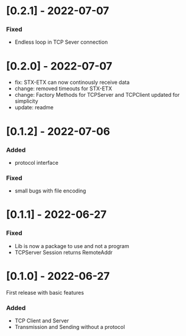 # [0.2.1]  - 2022-07-07

### Fixed
 -  Endless loop in TCP Sever connection 

# [0.2.0]  - 2022-07-07
 - fix: STX-ETX can now continously receive data
 - change: removed timeouts for STX-ETX
 - change: Factory Methods for TCPServer and TCPClient updated for simplicity
 - update: readme

# [0.1.2]  - 2022-07-06
### Added
 - protocol interface
 
### Fixed
 - small bugs with file encoding

# [0.1.1]  - 2022-06-27

### Fixed

- Lib is now a package to use and not a program
- TCPServer Session returns RemoteAddr

# [0.1.0]  - 2022-06-27

First release with basic features

### Added

- TCP Client and Server
- Transmission and Sending without a protocol

